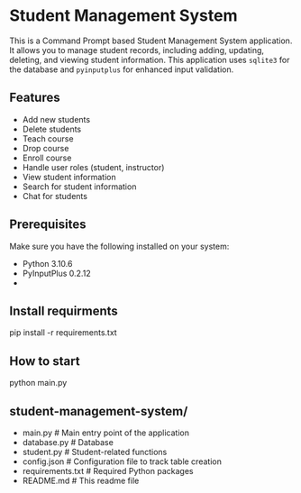 # Student Management System

This is a Command Prompt based Student Management System application. It allows you to manage student records, including adding, updating, deleting, and viewing student information. This application uses `sqlite3` for the database and `pyinputplus` for enhanced input validation.

## Features

- Add new students
- Delete students
- Teach course
- Drop course
- Enroll course
- Handle user roles (student, instructor)
- View student information
- Search for student information
- Chat for students

## Prerequisites

Make sure you have the following installed on your system:

- Python 3.10.6
- PyInputPlus 0.2.12
- 

## Install requirments
  pip install -r requirements.txt

## How to start
  python main.py
  
## student-management-system/

- main.py                    # Main entry point of the application
- database.py                # Database
- student.py                 # Student-related functions
- config.json              # Configuration file to track table creation
- requirements.txt         # Required Python packages
- README.md                # This readme file

